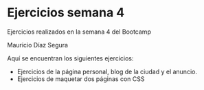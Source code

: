 # Ejercicios semana 4

Ejercicios realizados en la semana 4 del Bootcamp

Mauricio Díaz Segura

Aquí se encuentran los siguientes ejercicios:
* Ejercicios de la página personal, blog de la ciudad y el anuncio.
* Ejercicios de maquetar dos páginas con CSS
